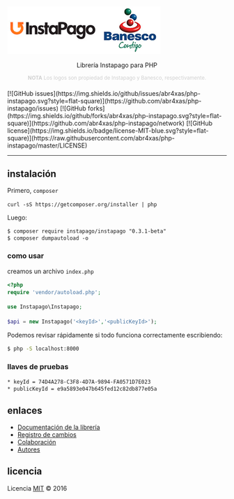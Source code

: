 ![Php Instapago](help/hYNsH6B.png)
<p align="center">
    Librería Instapago para PHP
</p>
<p align="center">
    <sup style="color: #d0d0d0;"><b>NOTA</b> Los logos son propiedad de Instapago y Banesco, respectivamente.</sup>
</p>
[![GitHub issues](https://img.shields.io/github/issues/abr4xas/php-instapago.svg?style=flat-square)](https://github.com/abr4xas/php-instapago/issues) [![GitHub forks](https://img.shields.io/github/forks/abr4xas/php-instapago.svg?style=flat-square)](https://github.com/abr4xas/php-instapago/network) [![GitHub license](https://img.shields.io/badge/license-MIT-blue.svg?style=flat-square)](https://raw.githubusercontent.com/abr4xas/php-instapago/master/LICENSE)

----

## instalación

Primero, `composer`

`curl -sS https://getcomposer.org/installer | php`

Luego:

```
$ composer require instapago/instapago "0.3.1-beta"
$ composer dumpautoload -o
```
### como usar

creamos un archivo `index.php`

```php
<?php 
require 'vendor/autoload.php';

use Instapago\Instapago;

$api = new Instapago('<keyId>','<publicKeyId>');
```
Podemos revisar rápidamente si todo funciona correctamente escribiendo:

```bash
$ php -S localhost:8000
```

### llaves de pruebas

```
* keyId = 74D4A278-C3F8-4D7A-9894-FA0571D7E023
* publicKeyId = e9a5893e047b645fed12c82db877e05a
```

## enlaces

* [Documentación de la librería](help/DOCUMENTACION.md)
* [Registro de cambios](CHANGELOG.md)
* [Colaboración](help/CONTRIBUCION.md)
* [Autores](help/AUTORES.md)

## licencia

Licencia [MIT](http://opensource.org/licenses/MIT) :copyright: 2016
